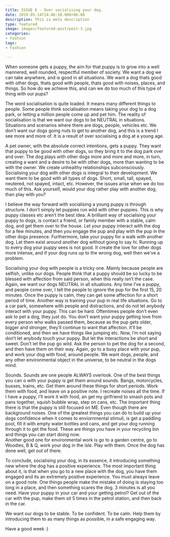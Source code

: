 ```yaml
---
title: ISSUE 6 - Over socialising your dog.
date: 2019-05-14T14:46:10.000+06:00
description: This is meta description
type: featured
image: images/featured-post/post-3.jpg
categories:
- Fashion
tags:
- Fashion

---
```

When someone gets a puppy, the aim for that puppy is to grow into a well mannered, well rounded, respectful member of society. We want a dog we can take anywhere, and is good in all situations. We want a dog thats good with other dogs, thats good with people, thats good with noises, places, and things. So how do we achieve this, and can we do too much of this type of thing with our pups?

The word socialisation is quite loaded. It means many different things to people. Some people think socialisation means taking your dog to a dog park, or letting a million people come up and pet him. The reality of socialisation is that we want our dogs to be NEUTRAL in situations. Situations and scenarios where there are dogs, people, vehicles etc. We don’t want our dogs going nuts to get to another dog, and this is a trend I see more and more of. It is a result of over socialising a dog at a young age.

A pet owner, with the absolute correct intentions, gets a puppy. They want that puppy to be good with other dogs, so they bring it to the dog park over and over. The dog plays with other dogs more and more and more, in turn, creating a want and a desire to be with other dogs, more than wanting to be with the owner. We create unhealthy relationships subconsciously. Socialising your dog with other dogs is integral to their development. We want them to be good with all types of dogs. Short, small, tall, spayed, neutered, not spayed, intact, etc. However, the issues arise when we do too much of this. Ask yourself, would your dog rather play with another dog, than play with you?

I believe the way forward with socialising a young puppy is through structure. I don’t simply let puppies run wild with other puppies. This is why puppy classes etc aren’t the best idea. A brilliant way of socialising your puppy to dogs, is contact a friend, or family member with a stable, calm dog, and get them over to the house. Let your puppy interact with the dog for a few minutes, and then you engage the pup and play with the pup in the other dogs presence. Furthermore, take your puppy for a walk with another dog. Let them exist around another dog without going to say hi. Running up to every dog your puppy sees is not good. It create the love for other dogs more intense, and if your dog runs up to the wrong dog, well then we’ve a problem.

Socialising your dog with people is a tricky one. Mainly because people are selfish, unlike our dogs. People think that a puppy should be so lucky to be blessed with affection from said person, when this really isn’t the case. Again, we want our dogs NEUTRAL in all situations. Any time I’ve a puppy, and people come over, I tell the people to ignore the pup for the first 15, 20 minutes. Once the puppy is calm, they can get some affection for a short period of time. Another way is training your pup in real life situations. Go to a car park, somewhere with people and distractions, and do not let anybody interact with your puppy. This can be hard. Oftentimes people don’t even ask to pet a dog, they just do. You don’t want your puppy getting love from every person who walks passed them, because as the pup gets older, bigger and stronger, they’ll continue to want that affection. It’ll be conditioned, and then we have things like jumping etc. Now, I’m not saying don’t let anybody touch your puppy. But let the interactions be short and sweet. Don’t let the pup go wild. Ask the person to pet the dog for a second, and then have them on their way. Again, go to a busy place with your pup, and work your dog with food, around people. We want dogs, people, and any other environmental object in the universe, to be neutral in the dogs mind.

Sounds. Sounds are one people ALWAYS overlook. One of the best things you can o with your puppy is get them around sounds. Bangs, motorcycles, busses, trains, etc. Get them around these things for short periods. Work them with food, and leave on a positive note. I recreate noises all the time. If I have a puppy, I’ll work it with food, an get my girlfriend to smash pots and pans together, squish bubble wrap, step on cans, etc. The important thing there is that the puppy is still focused on ME. Even though there are background noises. One of the greatest things you can do to build up your dogs confidence when it comes to enviornmental stimuli, is get a paddling pool, fill it with empty water bottles and cans, and get your dog running through it to get the food. These are things you have in your recycling bin and things you can start doing now.  
Another good one for environmental work is go to a garden centre, go to Woodies, B & Q, work your dog in the isle. Play with them. Once the dog has done well, get out of there.

To conclude, socialising your dog, in its essence, it introducing something new where the dog has a positive experience. The most important thing about it, is that when you go to a new place with the dog, you have them engaged and its an extremely positive experience. You must always leave on a good note. One things people make the mistake of doing is staying too long in a place, and then something scares the dog. 3 minutes is all you need. Have your puppy in your car and your getting petrol? Get out of the car with the pup, make them sit 5 times in the petrol station, and then back in the car.

We want our dogs to be stable. To be confident. To be calm. Help them by introducing them to as many things as possible, in a safe engaging way.

Have a good week :)
